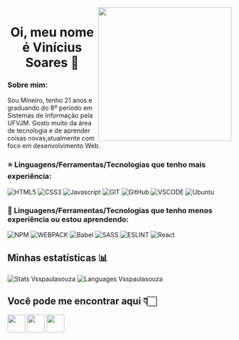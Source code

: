 <img align='right' src="https://c.tenor.com/whgQwNlVvNkAAAAi/xero-code.gif" width='300'/>
<h1 align="center">Oi, meu nome é Vinícius Soares 🐉</h1>

<div>
  
  <h3>Sobre mim: </h3>
  <p>Sou Mineiro, tenho 21 anos e  graduando do 8º período em Sistemas de Informação pela UFVJM. Gosto muito da área de tecnologia e de aprender coisas novas,atualmente com foco em desenvolvimento Web. </p>
<div>
  
<h3 align="left">⭐ Linguagens/Ferramentas/Tecnologias que tenho mais experiência:</h3>
<div>
  <img src="https://img.shields.io/badge/HTML5-E34F26?style=for-the-badge&logo=html5&logoColor=white" alt="HTML5" width"40" heigth="40"/>
  <img src="https://img.shields.io/badge/CSS3-1572B6?style=for-the-badge&logo=css3&logoColor=white" alt="CSS3" width"40" heigth="40"/>
  <img src="https://img.shields.io/badge/JavaScript-F7DF1E?style=for-the-badge&logo=javascript&logoColor=black" alt="Javascript" width"40" heigth="40"/>
  <img src="https://img.shields.io/badge/Git-107C10?style=for-the-badge&logo=git&logoColor=white" alt="GIT" width"40" heigth="40"/>
  <img src="https://img.shields.io/badge/GitHub-100000?style=for-the-badge&logo=github&logoColor=white" alt="GitHub" width"40" heigth="40"/>
  <img src="https://img.shields.io/badge/VS_Code-0078D4?style=for-the-badge&logo=visual%20studio%20code&logoColor=white" alt="VSCODE" width"40" heigth="40"/>
  <img src="https://img.shields.io/badge/Ubuntu-301232?style=for-the-badge&logo=ubuntu&logoColor=white" alt="Ubuntu" width"40" heigth="40"/>
</div>

<h3 align="left">📖 Linguagens/Ferramentas/Tecnologias que tenho menos experiência ou estou aprendendo:</h3>
<div>
  <img src="https://img.shields.io/badge/npm-CB3837?style=for-the-badge&logo=npm&logoColor=white" alt="NPM" width"40" heigth="40"/>
  <img src="https://img.shields.io/badge/Webpack-1C78C0?style=for-the-badge&logo=webpack&logoColor=white" alt="WEBPACK" width"40" heigth="40"/>
  <img src="https://img.shields.io/badge/Babel-F9DC3E?style=for-the-badge&logo=babel&logoColor=black" alt="Babel" width"40" heigth="40"/>
  <img src="https://img.shields.io/badge/Sass-CC6699?style=for-the-badge&logo=sass&logoColor=white" alt="SASS" width"40" heigth="40"/>
  <img src="https://img.shields.io/badge/ESLint-5050C3?style=for-the-badge&logo=eslint&logoColor=white" alt="ESLINT" width"40" heigth="40"/>
  <img src="https://img.shields.io/badge/React-20232A?style=for-the-badge&logo=react&logoColor=61DAFB" alt="React" width"40" heigth="40"/>
</div>

## Minhas estatísticas 📊
<img src="https://github-readme-stats.vercel.app/api?username=vsspaulasouza&show_icons=true&count_private=true&theme=github_dark&hide=stars&custom_title=Vinícius Soares GitHub Stats" alt="Stats Vsspaulasouza" />
<img src="https://github-readme-stats.vercel.app/api/top-langs/?username=anuraghazra&theme=github_dark&layout=compact&langs_count=4" alt="Languages Vsspaulasouza" />
 
## Você pode me encontrar aqui 👇🏻  
<a href="mailto:vsspaulasouza@gmail.com"><img height="40" src="https://img.shields.io/badge/Gmail-D14836?style=for-the-badge&logo=gmail&logoColor=white"></a>
<a href="https://br.linkedin.com/in/vinicius-soares-ps"><img height="40" src="https://img.shields.io/badge/LinkedIn-0077B5?style=for-the-badge&logo=linkedin&logoColor=white"></a>
<a href="https://www.instagram.com/viniciussoares_ps/"><img height="40" src="https://img.shields.io/badge/Instagram-E4405F?style=for-the-badge&logo=instagram&logoColor=white"></a>

